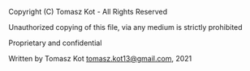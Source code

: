 Copyright (C) Tomasz Kot - All Rights Reserved

Unauthorized copying of this file, via any medium is strictly prohibited

Proprietary and confidential

Written by Tomasz Kot <tomasz.kot13@gmail.com>, 2021 
